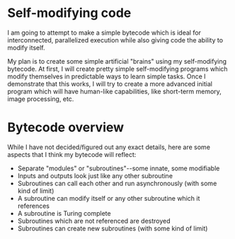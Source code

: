 # Self-modifying code

I am going to attempt to make a simple bytecode which is ideal for interconnected, parallelized execution while also giving code the ability to modify itself.

My plan is to create some simple artificial "brains" using my self-modifying bytecode. At first, I will create pretty simple self-modifying programs which modify themselves in predictable ways to learn simple tasks. Once I demonstrate that this works, I will try to create a more advanced initial program which will have human-like capabilities, like short-term memory, image processing, etc.

# Bytecode overview

While I have not decided/figured out any exact details, here are some aspects that I think my bytecode will reflect:

 * Separate "modules" or "subroutines"--some innate, some modifiable
 * Inputs and outputs look just like any other subroutine
 * Subroutines can call each other and run asynchronously (with some kind of limit)
 * A subroutine can modify itself or any other subroutine which it references
 * A subroutine is Turing complete
 * Subroutines which are not referenced are destroyed
 * Subroutines can create new subroutines (with some kind of limit)
